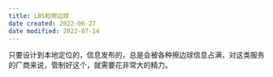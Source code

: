 ```yaml
---
title: LBS和擦边球
date created: 2022-06-27
date modified: 2022-07-14
---
```


只要设计到本地定位的，信息发布的，总是会被各种擦边球信息占满，对这类服务的厂商来说，管制好这个，就需要花非常大的精力。
